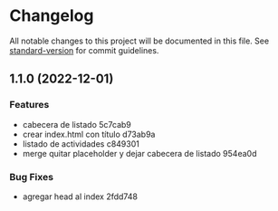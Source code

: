 # Changelog

All notable changes to this project will be documented in this file. See [standard-version](https://github.com/conventional-changelog/standard-version) for commit guidelines.

## 1.1.0 (2022-12-01)


### Features

* cabecera de listado 5c7cab9
* crear index.html con título d73ab9a
* listado de actividades c849301
* merge quitar placeholder y dejar cabecera de listado 954ea0d


### Bug Fixes

* agregar head al index 2fdd748
